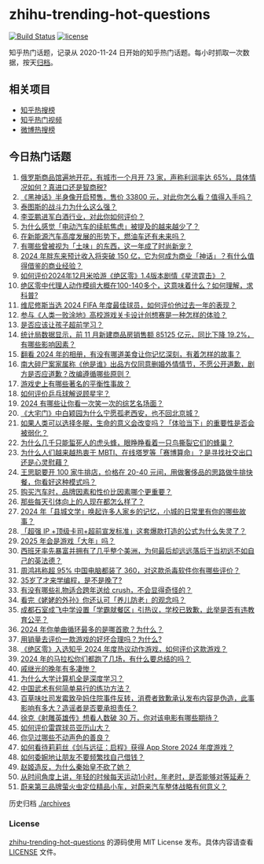 # zhihu-trending-hot-questions

[![Build Status](https://github.com/justjavac/zhihu-trending-hot-questions/workflows/ci/badge.svg?branch=master)](https://github.com/justjavac/zhihu-trending-hot-questions/actions)
[![license](https://img.shields.io/github/license/justjavac/zhihu-trending-hot-questions)](https://github.com/justjavac/zhihu-trending-hot-questions/blob/master/LICENSE)

知乎热门话题，记录从 2020-11-24
日开始的知乎热门话题。每小时抓取一次数据，按天[归档](./archives)。

## 相关项目

- [知乎热搜榜](https://github.com/justjavac/zhihu-trending-top-search)
- [知乎热门视频](https://github.com/justjavac/zhihu-trending-hot-video)
- [微博热搜榜](https://github.com/justjavac/weibo-trending-hot-search)

## 今日热门话题

<!-- BEGIN -->
<!-- 最后更新时间 Thu Dec 19 2024 06:18:43 GMT+0800 (China Standard Time) -->

1. [俄罗斯商品馆遍地开花，有城市一个月开 73 家，声称利润率达 65%，具体情况如何？真进口还是智商税?](https://www.zhihu.com/question/7100193409)
1. [《黑神话》半身像开启预售，售价 33800 元，对此你怎么看？值得入手吗？](https://www.zhihu.com/question/7032846387)
1. [泰图斯的战斗力为什么这么强？](https://www.zhihu.com/question/5470073287)
1. [李亚鹏进军白酒行业，对此你如何评价？](https://www.zhihu.com/question/7062461362)
1. [为什么感觉「电动汽车的续航焦虑」被提及的越来越少了？](https://www.zhihu.com/question/6738858957)
1. [在新能源汽车高度发展的形势下，燃油车还有未来吗？](https://www.zhihu.com/question/6820300201)
1. [有哪些曾被视为「土味」的东西，这一年成了时尚新宠？](https://www.zhihu.com/question/6987556991)
1. [2024 年胖东来预计收入将突破 150 亿，它为何成为商业「神话」？有什么值得借鉴的商业经验？](https://www.zhihu.com/question/7205138375)
1. [如何评价2024年12月米哈游《绝区零》1.4版本剧情《星流霆击》？](https://www.zhihu.com/question/7170161603)
1. [绝区零中代理人动作模组大概在100-140多个，这意味着什么？如何理解，求科普?](https://www.zhihu.com/question/7089189160)
1. [维尼修斯当选 2024 FIFA 年度最佳球员，如何评价他过去一年的表现？](https://www.zhihu.com/question/7163177331)
1. [参与《人类一败涂地》高校游戏关卡设计创想赛是一种怎样的体验？](https://www.zhihu.com/question/3855278158)
1. [是否应该让孩子超前学习？](https://www.zhihu.com/question/410326125)
1. [统计局数据显示，前 11 月新建商品房销售额 85125 亿元，同比下降 19.2%，有哪些影响因素？](https://www.zhihu.com/question/6982952605)
1. [翻看 2024 年的相册，有没有哪道美食让你记忆深刻，有着怎样的故事？](https://www.zhihu.com/question/6753766433)
1. [南大碎尸案家属称《他是谁》出品方仅同意删婚外情情节，不愿公开道歉，剧方是否应道歉？改编遵循哪些原则？](https://www.zhihu.com/question/7170983168)
1. [游戏史上有哪些著名的平衡性事故？](https://www.zhihu.com/question/4307215276)
1. [如何评价乒乓球解说顾星宇？](https://www.zhihu.com/question/7076549083)
1. [2024 有哪些让你看一次笑一次的综艺名场面？](https://www.zhihu.com/question/6844291020)
1. [《大宅门》中白颖园为什么宁愿孤老西安，也不回北京城？](https://www.zhihu.com/question/579296103)
1. [如果人类可以选择冬眠，生命的意义会改变吗？「体验当下」的重要性是否会被弱化？](https://www.zhihu.com/question/5777544412)
1. [为什么几千只能蜇死人的虎头蜂，眼睁睁看着一只鸟撕裂它们的蜂巢？](https://www.zhihu.com/question/634452558)
1. [为什么人们越来越热衷于 MBTI、在线塔罗等「赛博算命」？是寻找社交出口还是心灵慰藉？](https://www.zhihu.com/question/6660478947)
1. [王思聪要开 100 家牛排店，价格在 20-40 元间，用做奢侈品的思路做牛排快餐，你看好这种模式吗？](https://www.zhihu.com/question/7163968867)
1. [购买汽车时，品牌因素和性价比因素哪个更重要？](https://www.zhihu.com/question/6847729355)
1. [那些每天引体向上的人现在都怎么样了？](https://www.zhihu.com/question/447309600)
1. [2024 年「县城文学」唤起许多人家乡的记忆，小城的日常里有你的哪些故事？](https://www.zhihu.com/question/6996845776)
1. [「超强 IP +顶级卡司+超前宣发标准」这套爆款打造的公式为什么失灵了？](https://www.zhihu.com/question/5975446651)
1. [2025 年会是游戏「大年」吗？](https://www.zhihu.com/question/7084673601)
1. [西班牙率先暴富并拥有了几乎整个美洲，为何最后却远远落后于当初远不如自己的英法德？](https://www.zhihu.com/question/666231870)
1. [周鸿祎称超 95% 中国电脑都装了 360，对这款杀毒软件你有哪些评价？](https://www.zhihu.com/question/6931977982)
1. [35岁了才来学编程，是不是晚了?](https://www.zhihu.com/question/6590712665)
1. [有没有哪些礼物适合跨年送给 crush，不会显得奇怪的？](https://www.zhihu.com/question/7176789281)
1. [看完《姥姥的外孙》你还认可「养儿防老」的观念吗？](https://www.zhihu.com/question/5975771257)
1. [成都石室成飞中学设置「学霸就餐区」引热议，学校已致歉，此举是否有违教育公平？](https://www.zhihu.com/question/7114596075)
1. [2024 年你单曲循环最多的是哪首歌？为什么？](https://www.zhihu.com/question/6592243411)
1. [用销量去评价一款游戏的好坏合理吗？为什么?](https://www.zhihu.com/question/6798728657)
1. [《绝区零》入选知乎 2024 年度热议动作游戏，如何评价这款游戏？](https://www.zhihu.com/question/7168852823)
1. [2024 年的马拉松你们都跑了几场，有什么要总结的吗？](https://www.zhihu.com/question/2272534865)
1. [戚继光的晚年有多凄惨？](https://www.zhihu.com/question/496527412)
1. [为什么大学计算机全是深度学习？](https://www.zhihu.com/question/654961977)
1. [中国武术有何简单易行的练功方法？](https://www.zhihu.com/question/404371021)
1. [百草味吐司发霉致孕妈住院事件反转，消费者致歉承认发布内容是伪造，此事影响有多大？造谣者是否要承担责任？](https://www.zhihu.com/question/7098096919)
1. [徐克《射雕英雄传》想看人数破 30 万，你对该电影有哪些期待？](https://www.zhihu.com/question/6854235471)
1. [如何评价雷霆球员亚历山大？](https://www.zhihu.com/question/482490543)
1. [你见过哪些不动声色的善良？](https://www.zhihu.com/question/589462529)
1. [如何看待莉莉丝《剑与远征：启程》获得 App Store 2024 年度游戏？](https://www.zhihu.com/question/6664747011)
1. [如何委婉地让朋友不要频繁找自己借钱？](https://www.zhihu.com/question/7131404194)
1. [赵姬造反，为什么秦始皇不砍了她？](https://www.zhihu.com/question/640452537)
1. [从时间角度上讲，年轻的时候每天运动1小时，年老时，是否能够对等延寿？](https://www.zhihu.com/question/6596798474)
1. [蔚来第三品牌萤火虫定位精品小车，对蔚来汽车整体战略有何意义？](https://www.zhihu.com/question/6987468990)

<!-- END -->

历史归档 [./archives](./archives)

### License

[zhihu-trending-hot-questions](https://github.com/justjavac/zhihu-trending-hot-questions)
的源码使用 MIT License 发布。具体内容请查看 [LICENSE](./LICENSE) 文件。
